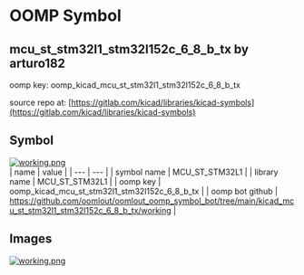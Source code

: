 # OOMP Symbol  
## mcu_st_stm32l1_stm32l152c_6_8_b_tx  by arturo182  
  
oomp key: oomp_kicad_mcu_st_stm32l1_stm32l152c_6_8_b_tx  
  
source repo at: [https://gitlab.com/kicad/libraries/kicad-symbols](https://gitlab.com/kicad/libraries/kicad-symbols)  
## Symbol  
  
[![working.png](working_600.png)](working.png)  
| name | value | 
| --- | --- | 
| symbol name | MCU_ST_STM32L1 | 
| library name | MCU_ST_STM32L1 | 
| oomp key | oomp_kicad_mcu_st_stm32l1_stm32l152c_6_8_b_tx | 
| oomp bot github | https://github.com/oomlout/oomlout_oomp_symbol_bot/tree/main/kicad_mcu_st_stm32l1_stm32l152c_6_8_b_tx/working | 
## Images  
  
[![working.png](working_140.png)](working.png)  
